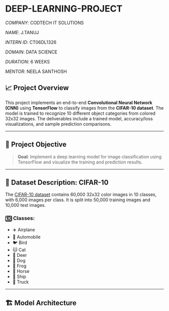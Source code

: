 # DEEP-LEARNING-PROJECT

*COMPANY*: CODTECH IT SOLUTIONS

*NAME*: J.TANUJ

*INTERN ID*: CT06DL1326

*DOMAIN*: DATA SCIENCE

*DURATION*: 6 WEEKS

*MENTOR*: NEELA SANTHOSH

## 📈 Project Overview

This project implements an end-to-end **Convolutional Neural Network (CNN)** using **TensorFlow** to classify images from the **CIFAR-10 dataset**. The model is trained to recognize 10 different object categories from colored 32x32 images. The deliverables include a trained model, accuracy/loss visualizations, and sample prediction comparisons.

---

## 🎯 Project Objective

> **Goal**: Implement a deep learning model for image classification using TensorFlow and visualize the training and prediction results.
---

## 🧾 Dataset Description: CIFAR-10

The [CIFAR-10 dataset](https://www.cs.toronto.edu/~kriz/cifar.html) contains 60,000 32x32 color images in 10 classes, with 6,000 images per class. It is split into 50,000 training images and 10,000 test images.

### 🔟 Classes:
- ✈️ Airplane  
- 🚗 Automobile  
- 🐦 Bird  
- 🐱 Cat  
- 🦌 Deer  
- 🐶 Dog  
- 🐸 Frog  
- 🐴 Horse  
- 🚢 Ship  
- 🚚 Truck  

---

## 🏗️ Model Architecture


